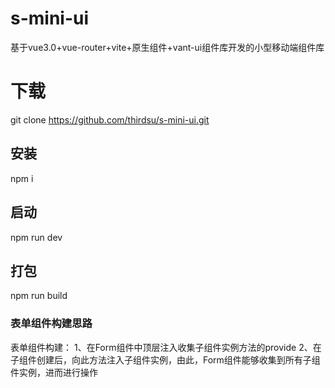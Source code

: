 # s-mini-ui
基于vue3.0+vue-router+vite+原生组件+vant-ui组件库开发的小型移动端组件库

# 下载
git clone https://github.com/thirdsu/s-mini-ui.git

## 安装
npm i

## 启动
npm run dev

## 打包
npm run build

### 表单组件构建思路
表单组件构建：
1、在Form组件中顶层注入收集子组件实例方法的provide
2、在子组件创建后，向此方法注入子组件实例，由此，Form组件能够收集到所有子组件实例，进而进行操作
